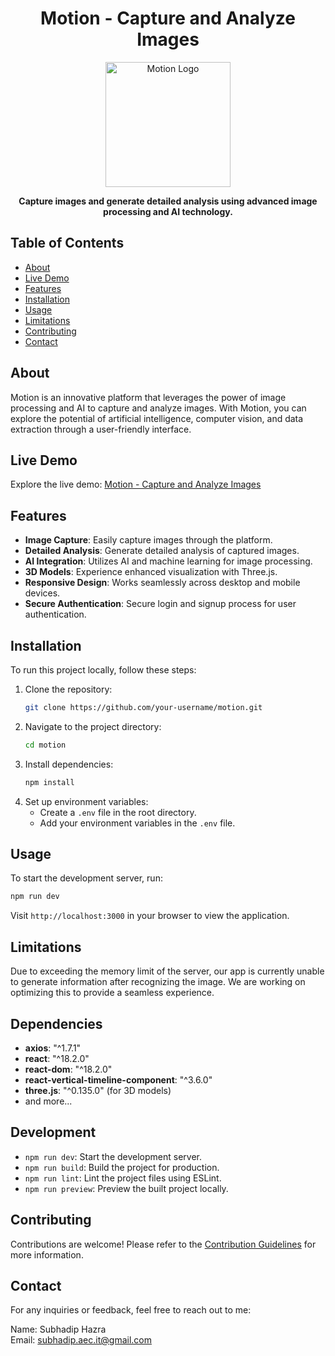 <h1 align="center">Motion - Capture and Analyze Images</h1>

<p align="center">
  <img src="https://i.postimg.cc/WpBRxdX5/diaphragm.png" alt="Motion Logo" width="200">
</p>

<p align="center">
  <strong>Capture images and generate detailed analysis using advanced image processing and AI technology.</strong>
</p>

## Table of Contents
- [About](#about)
- [Live Demo](#live-demo)
- [Features](#features)
- [Installation](#installation)
- [Usage](#usage)
- [Limitations](#limitations)
- [Contributing](#contributing)
- [Contact](#contact)

## About
Motion is an innovative platform that leverages the power of image processing and AI to capture and analyze images. With Motion, you can explore the potential of artificial intelligence, computer vision, and data extraction through a user-friendly interface.

## Live Demo
Explore the live demo: [Motion - Capture and Analyze Images](https://motion-i.netlify.app/)

## Features
- **Image Capture**: Easily capture images through the platform.
- **Detailed Analysis**: Generate detailed analysis of captured images.
- **AI Integration**: Utilizes AI and machine learning for image processing.
- **3D Models**: Experience enhanced visualization with Three.js.
- **Responsive Design**: Works seamlessly across desktop and mobile devices.
- **Secure Authentication**: Secure login and signup process for user authentication.

## Installation
To run this project locally, follow these steps:

1. Clone the repository:
   ```bash
   git clone https://github.com/your-username/motion.git
   ```
2. Navigate to the project directory:
   ```bash
   cd motion
   ```
3. Install dependencies:
   ```bash
   npm install
   ```
4. Set up environment variables:
   - Create a `.env` file in the root directory.
   - Add your environment variables in the `.env` file.

## Usage
To start the development server, run:
```bash
npm run dev
```
Visit `http://localhost:3000` in your browser to view the application.

## Limitations
Due to exceeding the memory limit of the server, our app is currently unable to generate information after recognizing the image. We are working on optimizing this to provide a seamless experience.

## Dependencies
- **axios**: "^1.7.1"
- **react**: "^18.2.0"
- **react-dom**: "^18.2.0"
- **react-vertical-timeline-component**: "^3.6.0"
- **three.js**: "^0.135.0" (for 3D models)
- and more...

## Development
- `npm run dev`: Start the development server.
- `npm run build`: Build the project for production.
- `npm run lint`: Lint the project files using ESLint.
- `npm run preview`: Preview the built project locally.

## Contributing
Contributions are welcome! Please refer to the [Contribution Guidelines](CONTRIBUTING.md) for more information.

## Contact
For any inquiries or feedback, feel free to reach out to me:

Name: Subhadip Hazra  
Email: [subhadip.aec.it@gmail.com](mailto:subhadip.aec.it@gmail.com)


